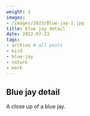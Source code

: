 ```yaml
---
weight: 1
images:
- /images/2023/Blue-jay-1.jpg
title: blue jay detail
date: 2022-07-23
tags:
- archive # all posts
- bird
- blue-jay
- nature
- work
---
```


## Blue jay detail

A close up of a blue jay.
